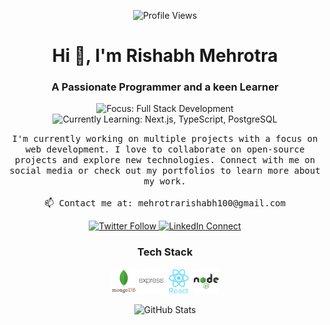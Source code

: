 <!-- Header Section -->
<p align="center">
  <img src="https://komarev.com/ghpvc/?username=imrishabhmehrotra&label=Profile%20views&color=0e75b6&style=flat" alt="Profile Views" />
</p>

<h1 align="center">Hi 👋, I'm Rishabh Mehrotra</h1>
<h3 align="center">A Passionate Programmer and a keen Learner</h3>

<!-- Badges Section -->
<p align="center">
  <img src="https://img.shields.io/badge/Focus-Full%20Stack%20Development-brightgreen" alt="Focus: Full Stack Development" />
  <img src="https://img.shields.io/badge/Learning-Next.js%20%7C%20TypeScript%20%7C%20PostgreSQL-blue" alt=" Currently Learning: Next.js, TypeScript, PostgreSQL" />
</p>

<!-- Introduction Section -->
<p align="center">
  <samp>
    I'm currently working on multiple projects with a focus on web development. I love to collaborate on open-source projects and explore new technologies. Connect with me on social media or check out my portfolios to learn more about my work.
  </samp>
  <br />
  <br />
  <samp>📫 Contact me at: mehrotrarishabh100@gmail.com</samp>
</p>

<!-- Social Media and Portfolio Links -->
<p align="center">
  <a href="https://twitter.com/hey__rishabh_">
    <img src="https://img.shields.io/twitter/follow/hey__rishabh_?style=social" alt="Twitter Follow" />
  </a>
  <a href="https://www.linkedin.com/in/rishabh-mehrotra-">
    <img src="https://img.shields.io/badge/LinkedIn-Connect-blue" alt="LinkedIn Connect" />
  </a>
</p>

<!-- Tech Stack Section -->
<h3 align="center">Tech Stack</h3>
<p align="center">
  <img src="https://raw.githubusercontent.com/devicons/devicon/master/icons/mongodb/mongodb-original-wordmark.svg" alt="MongoDB" width="40" height="40"/>
  <img src="https://raw.githubusercontent.com/devicons/devicon/master/icons/express/express-original-wordmark.svg" alt="Express.js" width="40" height="40"/>
  <img src="https://raw.githubusercontent.com/devicons/devicon/master/icons/react/react-original-wordmark.svg" alt="React" width="40" height="40"/>
  <img src="https://raw.githubusercontent.com/devicons/devicon/master/icons/nodejs/nodejs-original-wordmark.svg" alt="Node.js" width="40" height="40"/>
  <!-- Add more tech stack icons as needed -->
</p>

<!-- GitHub Stats Section -->
<p align="center">
  <img src="https://github-readme-stats.vercel.app/api?username=imrishabhmehrotra&show_icons=true&theme=radical" alt="GitHub Stats" />
</p>
